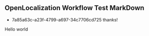 ## OpenLocalization Workflow Test MarkDown
* 7a85a63c-a23f-4799-a697-34c7706cd725 
thanks!

Hello world